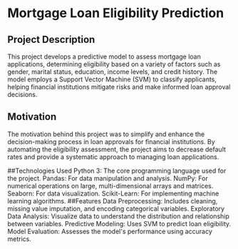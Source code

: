 # Mortgage Loan Eligibility Prediction

## Project Description

This project develops a predictive model to assess mortgage loan applications, determining eligibility based on a variety of factors such as gender, marital status, education, income levels, and credit history. The model employs a Support Vector Machine (SVM) to classify applicants, helping financial institutions mitigate risks and make informed loan approval decisions.

## Motivation

The motivation behind this project was to simplify and enhance the decision-making process in loan approvals for financial institutions. By automating the eligibility assessment, the project aims to decrease default rates and provide a systematic approach to managing loan applications.

##Technologies Used
Python 3: The core programming language used for the project.
Pandas: For data manipulation and analysis.
NumPy: For numerical operations on large, multi-dimensional arrays and matrices.
Seaborn: For data visualization.
Scikit-Learn: For implementing machine learning algorithms.
##Features
Data Preprocessing: Includes cleaning, missing value imputation, and encoding categorical variables.
Exploratory Data Analysis: Visualize data to understand the distribution and relationship between variables.
Predictive Modeling: Uses SVM to predict loan eligibility.
Model Evaluation: Assesses the model's performance using accuracy metrics.
